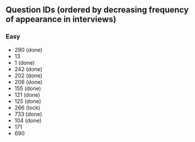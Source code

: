 ## Question IDs (ordered by decreasing frequency of appearance in interviews)

### Easy
- 290 (done)
- 13
- 1 (done)
- 242 (done)
- 202 (done)
- 206 (done)
- 155 (done)
- 121 (done)
- 125 (done)
- 266 (lock)
- 733 (done)
- 104 (done)
- 171
- 690
